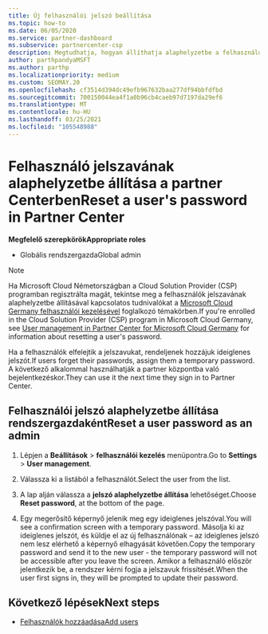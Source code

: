 ```yaml
---
title: Új felhasználói jelszó beállítása
ms.topic: how-to
ms.date: 06/05/2020
ms.service: partner-dashboard
ms.subservice: partnercenter-csp
description: Megtudhatja, hogyan állíthatja alaphelyzetbe a felhasználói jelszavakat a partner Centerben. A felhasználók egy ideiglenes jelszót kapnak a következő alkalommal, amikor bejelentkeznek a partneri központba.
author: parthpandyaMSFT
ms.author: parthp
ms.localizationpriority: medium
ms.custom: SEOMAY.20
ms.openlocfilehash: cf3514d394dc49efb967632baa277df94bbfdfbd
ms.sourcegitcommit: 700150044ea4f1a0b96cb4caeb97d7197da29ef6
ms.translationtype: MT
ms.contentlocale: hu-HU
ms.lasthandoff: 03/25/2021
ms.locfileid: "105548988"
---
```

# <a name="reset-a-users-password-in-partner-center"></a><span data-ttu-id="c6f59-104">Felhasználó jelszavának alaphelyzetbe állítása a partner Centerben</span><span class="sxs-lookup"><span data-stu-id="c6f59-104">Reset a user's password in Partner Center</span></span>

<span data-ttu-id="c6f59-105">**Megfelelő szerepkörök**</span><span class="sxs-lookup"><span data-stu-id="c6f59-105">**Appropriate roles**</span></span>

- <span data-ttu-id="c6f59-106">Globális rendszergazda</span><span class="sxs-lookup"><span data-stu-id="c6f59-106">Global admin</span></span>

> [!NOTE]  
> <span data-ttu-id="c6f59-107">Ha Microsoft Cloud Németországban a Cloud Solution Provider (CSP) programban regisztrálta magát, tekintse meg a felhasználók jelszavának alaphelyzetbe állításával kapcsolatos tudnivalókat a [Microsoft Cloud Germany felhasználói kezelésével](user-management-in-partner-center-for-microsoft-cloud-germany.md) foglalkozó témakörben.</span><span class="sxs-lookup"><span data-stu-id="c6f59-107">If you're enrolled in the Cloud Solution Provider (CSP) program in Microsoft Cloud Germany, see [User management in Partner Center for Microsoft Cloud Germany](user-management-in-partner-center-for-microsoft-cloud-germany.md) for information about resetting a user's password.</span></span>

<span data-ttu-id="c6f59-108">Ha a felhasználók elfelejtik a jelszavukat, rendeljenek hozzájuk ideiglenes jelszót.</span><span class="sxs-lookup"><span data-stu-id="c6f59-108">If users forget their passwords, assign them a temporary password.</span></span> <span data-ttu-id="c6f59-109">A következő alkalommal használhatják a partner központba való bejelentkezéskor.</span><span class="sxs-lookup"><span data-stu-id="c6f59-109">They can use it the next time they sign in to Partner Center.</span></span>

## <a name="reset-a-user-password-as-an-admin"></a><span data-ttu-id="c6f59-110">Felhasználói jelszó alaphelyzetbe állítása rendszergazdaként</span><span class="sxs-lookup"><span data-stu-id="c6f59-110">Reset a user password as an admin</span></span>

1. <span data-ttu-id="c6f59-111">Lépjen a **Beállítások** &gt; **felhasználói kezelés** menüpontra.</span><span class="sxs-lookup"><span data-stu-id="c6f59-111">Go to **Settings** &gt; **User management**.</span></span>

2. <span data-ttu-id="c6f59-112">Válassza ki a listából a felhasználót.</span><span class="sxs-lookup"><span data-stu-id="c6f59-112">Select the user from the list.</span></span>

3. <span data-ttu-id="c6f59-113">A lap alján válassza a **jelszó alaphelyzetbe állítása** lehetőséget.</span><span class="sxs-lookup"><span data-stu-id="c6f59-113">Choose **Reset password**, at the bottom of the page.</span></span>

4. <span data-ttu-id="c6f59-114">Egy megerősítő képernyő jelenik meg egy ideiglenes jelszóval.</span><span class="sxs-lookup"><span data-stu-id="c6f59-114">You will see a confirmation screen with a temporary password.</span></span> <span data-ttu-id="c6f59-115">Másolja ki az ideiglenes jelszót, és küldje el az új felhasználónak – az ideiglenes jelszó nem lesz elérhető a képernyő elhagyását követően.</span><span class="sxs-lookup"><span data-stu-id="c6f59-115">Copy the temporary password and send it to the new user - the temporary password will not be accessible after you leave the screen.</span></span> <span data-ttu-id="c6f59-116">Amikor a felhasználó először jelentkezik be, a rendszer kérni fogja a jelszavuk frissítését.</span><span class="sxs-lookup"><span data-stu-id="c6f59-116">When the user first signs in, they will be prompted to update their password.</span></span>

## <a name="next-steps"></a><span data-ttu-id="c6f59-117">Következő lépések</span><span class="sxs-lookup"><span data-stu-id="c6f59-117">Next steps</span></span>

- [<span data-ttu-id="c6f59-118">Felhasználók hozzáadása</span><span class="sxs-lookup"><span data-stu-id="c6f59-118">Add users</span></span>](create-user-accounts-and-set-permissions.md)